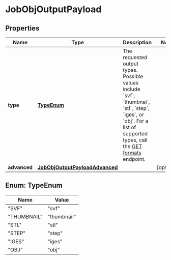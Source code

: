 
# JobObjOutputPayload

## Properties
Name | Type | Description | Notes
------------ | ------------- | ------------- | -------------
**type** | [**TypeEnum**](#TypeEnum) | The requested output types. Possible values include &#x60;svf&#x60;, &#x60;thumbnai&#x60;, &#x60;stl&#x60;, &#x60;step&#x60;, &#x60;iges&#x60;, or &#x60;obj&#x60;. For a list of supported types, call the [GET formats](https://developer.autodesk.com/en/docs/model-derivative/v2/reference/http/formats-GET) endpoint. | 
**advanced** | [**JobObjOutputPayloadAdvanced**](JobObjOutputPayloadAdvanced.md) |  |  [optional]


<a name="TypeEnum"></a>
## Enum: TypeEnum
Name | Value
---- | -----
"SVF" | &quot;svf&quot;
"THUMBNAIL" | &quot;thumbnail&quot;
"STL" | &quot;stl&quot;
"STEP" | &quot;step&quot;
"IGES" | &quot;iges&quot;
"OBJ" | &quot;obj&quot;



